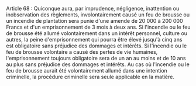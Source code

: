 Article 68 : Quiconque aura, par imprudence, négligence, inattention
ou inobservation des règlements, involontairement causé un feu de
brousse ou un incendie de plantation sera punie d'une amende de 20 000 à
200 000 Francs et d'un emprisonnement de 3 mois à deux ans.
Si l'incendie ou le feu de brousse été allumé volontairement dans un
intérêt personnel, culture ou autres, la peine d'emprisonnement qui
pourra être élevé jusqu'à cinq ans est obligatoire sans préjudice des
dommages et intérêts.
Si l'incendie ou le feu de brousse volontaire a causé des pertes de vie
humaines, l'emprisonnement toujours obligatoire sera de un an au moins
et de 10 ans au plus sans préjudice des dommages et intérêts.
Au cas où l'incendie ou le feu de brousse aurait été volon­tairement
allumé dans une intention criminelle, la procédure criminelle sera seule
applicable en la matière.